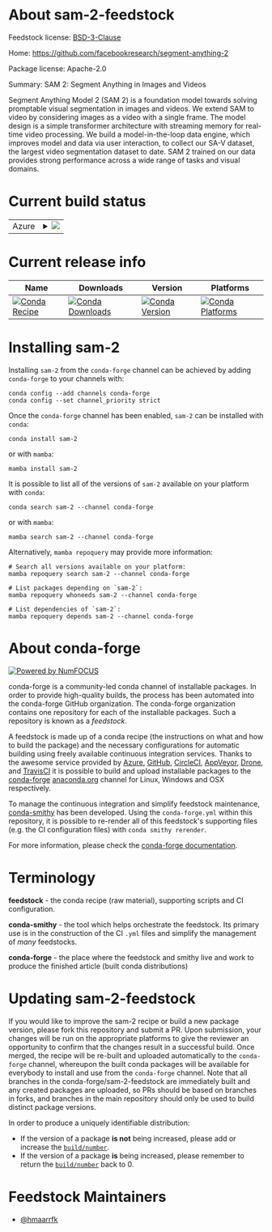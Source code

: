 About sam-2-feedstock
=====================

Feedstock license: [BSD-3-Clause](https://github.com/conda-forge/sam-2-feedstock/blob/main/LICENSE.txt)

Home: https://github.com/facebookresearch/segment-anything-2

Package license: Apache-2.0

Summary: SAM 2: Segment Anything in Images and Videos

Segment Anything Model 2 (SAM 2) is a foundation model towards solving
promptable visual segmentation in images and videos. We extend SAM to video
by considering images as a video with a single frame. The model design is a
simple transformer architecture with streaming memory for real-time video
processing. We build a model-in-the-loop data engine, which improves model
and data via user interaction, to collect our SA-V dataset, the largest
video segmentation dataset to date. SAM 2 trained on our data provides
strong performance across a wide range of tasks and visual domains.


Current build status
====================


<table>
    
  <tr>
    <td>Azure</td>
    <td>
      <details>
        <summary>
          <a href="https://dev.azure.com/conda-forge/feedstock-builds/_build/latest?definitionId=23857&branchName=main">
            <img src="https://dev.azure.com/conda-forge/feedstock-builds/_apis/build/status/sam-2-feedstock?branchName=main">
          </a>
        </summary>
        <table>
          <thead><tr><th>Variant</th><th>Status</th></tr></thead>
          <tbody><tr>
              <td>linux_64_cuda_compiler_version12.9python3.10.____cpython</td>
              <td>
                <a href="https://dev.azure.com/conda-forge/feedstock-builds/_build/latest?definitionId=23857&branchName=main">
                  <img src="https://dev.azure.com/conda-forge/feedstock-builds/_apis/build/status/sam-2-feedstock?branchName=main&jobName=linux&configuration=linux%20linux_64_cuda_compiler_version12.9python3.10.____cpython" alt="variant">
                </a>
              </td>
            </tr><tr>
              <td>linux_64_cuda_compiler_version12.9python3.11.____cpython</td>
              <td>
                <a href="https://dev.azure.com/conda-forge/feedstock-builds/_build/latest?definitionId=23857&branchName=main">
                  <img src="https://dev.azure.com/conda-forge/feedstock-builds/_apis/build/status/sam-2-feedstock?branchName=main&jobName=linux&configuration=linux%20linux_64_cuda_compiler_version12.9python3.11.____cpython" alt="variant">
                </a>
              </td>
            </tr><tr>
              <td>linux_64_cuda_compiler_version12.9python3.12.____cpython</td>
              <td>
                <a href="https://dev.azure.com/conda-forge/feedstock-builds/_build/latest?definitionId=23857&branchName=main">
                  <img src="https://dev.azure.com/conda-forge/feedstock-builds/_apis/build/status/sam-2-feedstock?branchName=main&jobName=linux&configuration=linux%20linux_64_cuda_compiler_version12.9python3.12.____cpython" alt="variant">
                </a>
              </td>
            </tr><tr>
              <td>linux_64_cuda_compiler_version12.9python3.13.____cp313</td>
              <td>
                <a href="https://dev.azure.com/conda-forge/feedstock-builds/_build/latest?definitionId=23857&branchName=main">
                  <img src="https://dev.azure.com/conda-forge/feedstock-builds/_apis/build/status/sam-2-feedstock?branchName=main&jobName=linux&configuration=linux%20linux_64_cuda_compiler_version12.9python3.13.____cp313" alt="variant">
                </a>
              </td>
            </tr><tr>
              <td>linux_64_cuda_compiler_versionNonepython3.10.____cpython</td>
              <td>
                <a href="https://dev.azure.com/conda-forge/feedstock-builds/_build/latest?definitionId=23857&branchName=main">
                  <img src="https://dev.azure.com/conda-forge/feedstock-builds/_apis/build/status/sam-2-feedstock?branchName=main&jobName=linux&configuration=linux%20linux_64_cuda_compiler_versionNonepython3.10.____cpython" alt="variant">
                </a>
              </td>
            </tr><tr>
              <td>linux_64_cuda_compiler_versionNonepython3.11.____cpython</td>
              <td>
                <a href="https://dev.azure.com/conda-forge/feedstock-builds/_build/latest?definitionId=23857&branchName=main">
                  <img src="https://dev.azure.com/conda-forge/feedstock-builds/_apis/build/status/sam-2-feedstock?branchName=main&jobName=linux&configuration=linux%20linux_64_cuda_compiler_versionNonepython3.11.____cpython" alt="variant">
                </a>
              </td>
            </tr><tr>
              <td>linux_64_cuda_compiler_versionNonepython3.12.____cpython</td>
              <td>
                <a href="https://dev.azure.com/conda-forge/feedstock-builds/_build/latest?definitionId=23857&branchName=main">
                  <img src="https://dev.azure.com/conda-forge/feedstock-builds/_apis/build/status/sam-2-feedstock?branchName=main&jobName=linux&configuration=linux%20linux_64_cuda_compiler_versionNonepython3.12.____cpython" alt="variant">
                </a>
              </td>
            </tr><tr>
              <td>linux_64_cuda_compiler_versionNonepython3.13.____cp313</td>
              <td>
                <a href="https://dev.azure.com/conda-forge/feedstock-builds/_build/latest?definitionId=23857&branchName=main">
                  <img src="https://dev.azure.com/conda-forge/feedstock-builds/_apis/build/status/sam-2-feedstock?branchName=main&jobName=linux&configuration=linux%20linux_64_cuda_compiler_versionNonepython3.13.____cp313" alt="variant">
                </a>
              </td>
            </tr><tr>
              <td>linux_aarch64_cuda_compiler_version12.9python3.10.____cpython</td>
              <td>
                <a href="https://dev.azure.com/conda-forge/feedstock-builds/_build/latest?definitionId=23857&branchName=main">
                  <img src="https://dev.azure.com/conda-forge/feedstock-builds/_apis/build/status/sam-2-feedstock?branchName=main&jobName=linux&configuration=linux%20linux_aarch64_cuda_compiler_version12.9python3.10.____cpython" alt="variant">
                </a>
              </td>
            </tr><tr>
              <td>linux_aarch64_cuda_compiler_version12.9python3.11.____cpython</td>
              <td>
                <a href="https://dev.azure.com/conda-forge/feedstock-builds/_build/latest?definitionId=23857&branchName=main">
                  <img src="https://dev.azure.com/conda-forge/feedstock-builds/_apis/build/status/sam-2-feedstock?branchName=main&jobName=linux&configuration=linux%20linux_aarch64_cuda_compiler_version12.9python3.11.____cpython" alt="variant">
                </a>
              </td>
            </tr><tr>
              <td>linux_aarch64_cuda_compiler_version12.9python3.12.____cpython</td>
              <td>
                <a href="https://dev.azure.com/conda-forge/feedstock-builds/_build/latest?definitionId=23857&branchName=main">
                  <img src="https://dev.azure.com/conda-forge/feedstock-builds/_apis/build/status/sam-2-feedstock?branchName=main&jobName=linux&configuration=linux%20linux_aarch64_cuda_compiler_version12.9python3.12.____cpython" alt="variant">
                </a>
              </td>
            </tr><tr>
              <td>linux_aarch64_cuda_compiler_version12.9python3.13.____cp313</td>
              <td>
                <a href="https://dev.azure.com/conda-forge/feedstock-builds/_build/latest?definitionId=23857&branchName=main">
                  <img src="https://dev.azure.com/conda-forge/feedstock-builds/_apis/build/status/sam-2-feedstock?branchName=main&jobName=linux&configuration=linux%20linux_aarch64_cuda_compiler_version12.9python3.13.____cp313" alt="variant">
                </a>
              </td>
            </tr><tr>
              <td>linux_aarch64_cuda_compiler_versionNonepython3.10.____cpython</td>
              <td>
                <a href="https://dev.azure.com/conda-forge/feedstock-builds/_build/latest?definitionId=23857&branchName=main">
                  <img src="https://dev.azure.com/conda-forge/feedstock-builds/_apis/build/status/sam-2-feedstock?branchName=main&jobName=linux&configuration=linux%20linux_aarch64_cuda_compiler_versionNonepython3.10.____cpython" alt="variant">
                </a>
              </td>
            </tr><tr>
              <td>linux_aarch64_cuda_compiler_versionNonepython3.11.____cpython</td>
              <td>
                <a href="https://dev.azure.com/conda-forge/feedstock-builds/_build/latest?definitionId=23857&branchName=main">
                  <img src="https://dev.azure.com/conda-forge/feedstock-builds/_apis/build/status/sam-2-feedstock?branchName=main&jobName=linux&configuration=linux%20linux_aarch64_cuda_compiler_versionNonepython3.11.____cpython" alt="variant">
                </a>
              </td>
            </tr><tr>
              <td>linux_aarch64_cuda_compiler_versionNonepython3.12.____cpython</td>
              <td>
                <a href="https://dev.azure.com/conda-forge/feedstock-builds/_build/latest?definitionId=23857&branchName=main">
                  <img src="https://dev.azure.com/conda-forge/feedstock-builds/_apis/build/status/sam-2-feedstock?branchName=main&jobName=linux&configuration=linux%20linux_aarch64_cuda_compiler_versionNonepython3.12.____cpython" alt="variant">
                </a>
              </td>
            </tr><tr>
              <td>linux_aarch64_cuda_compiler_versionNonepython3.13.____cp313</td>
              <td>
                <a href="https://dev.azure.com/conda-forge/feedstock-builds/_build/latest?definitionId=23857&branchName=main">
                  <img src="https://dev.azure.com/conda-forge/feedstock-builds/_apis/build/status/sam-2-feedstock?branchName=main&jobName=linux&configuration=linux%20linux_aarch64_cuda_compiler_versionNonepython3.13.____cp313" alt="variant">
                </a>
              </td>
            </tr><tr>
              <td>osx_64_python3.10.____cpython</td>
              <td>
                <a href="https://dev.azure.com/conda-forge/feedstock-builds/_build/latest?definitionId=23857&branchName=main">
                  <img src="https://dev.azure.com/conda-forge/feedstock-builds/_apis/build/status/sam-2-feedstock?branchName=main&jobName=osx&configuration=osx%20osx_64_python3.10.____cpython" alt="variant">
                </a>
              </td>
            </tr><tr>
              <td>osx_64_python3.11.____cpython</td>
              <td>
                <a href="https://dev.azure.com/conda-forge/feedstock-builds/_build/latest?definitionId=23857&branchName=main">
                  <img src="https://dev.azure.com/conda-forge/feedstock-builds/_apis/build/status/sam-2-feedstock?branchName=main&jobName=osx&configuration=osx%20osx_64_python3.11.____cpython" alt="variant">
                </a>
              </td>
            </tr><tr>
              <td>osx_64_python3.12.____cpython</td>
              <td>
                <a href="https://dev.azure.com/conda-forge/feedstock-builds/_build/latest?definitionId=23857&branchName=main">
                  <img src="https://dev.azure.com/conda-forge/feedstock-builds/_apis/build/status/sam-2-feedstock?branchName=main&jobName=osx&configuration=osx%20osx_64_python3.12.____cpython" alt="variant">
                </a>
              </td>
            </tr><tr>
              <td>osx_64_python3.13.____cp313</td>
              <td>
                <a href="https://dev.azure.com/conda-forge/feedstock-builds/_build/latest?definitionId=23857&branchName=main">
                  <img src="https://dev.azure.com/conda-forge/feedstock-builds/_apis/build/status/sam-2-feedstock?branchName=main&jobName=osx&configuration=osx%20osx_64_python3.13.____cp313" alt="variant">
                </a>
              </td>
            </tr><tr>
              <td>osx_arm64_python3.10.____cpython</td>
              <td>
                <a href="https://dev.azure.com/conda-forge/feedstock-builds/_build/latest?definitionId=23857&branchName=main">
                  <img src="https://dev.azure.com/conda-forge/feedstock-builds/_apis/build/status/sam-2-feedstock?branchName=main&jobName=osx&configuration=osx%20osx_arm64_python3.10.____cpython" alt="variant">
                </a>
              </td>
            </tr><tr>
              <td>osx_arm64_python3.11.____cpython</td>
              <td>
                <a href="https://dev.azure.com/conda-forge/feedstock-builds/_build/latest?definitionId=23857&branchName=main">
                  <img src="https://dev.azure.com/conda-forge/feedstock-builds/_apis/build/status/sam-2-feedstock?branchName=main&jobName=osx&configuration=osx%20osx_arm64_python3.11.____cpython" alt="variant">
                </a>
              </td>
            </tr><tr>
              <td>osx_arm64_python3.12.____cpython</td>
              <td>
                <a href="https://dev.azure.com/conda-forge/feedstock-builds/_build/latest?definitionId=23857&branchName=main">
                  <img src="https://dev.azure.com/conda-forge/feedstock-builds/_apis/build/status/sam-2-feedstock?branchName=main&jobName=osx&configuration=osx%20osx_arm64_python3.12.____cpython" alt="variant">
                </a>
              </td>
            </tr><tr>
              <td>osx_arm64_python3.13.____cp313</td>
              <td>
                <a href="https://dev.azure.com/conda-forge/feedstock-builds/_build/latest?definitionId=23857&branchName=main">
                  <img src="https://dev.azure.com/conda-forge/feedstock-builds/_apis/build/status/sam-2-feedstock?branchName=main&jobName=osx&configuration=osx%20osx_arm64_python3.13.____cp313" alt="variant">
                </a>
              </td>
            </tr><tr>
              <td>win_64_cuda_compiler_version12.9python3.10.____cpython</td>
              <td>
                <a href="https://dev.azure.com/conda-forge/feedstock-builds/_build/latest?definitionId=23857&branchName=main">
                  <img src="https://dev.azure.com/conda-forge/feedstock-builds/_apis/build/status/sam-2-feedstock?branchName=main&jobName=win&configuration=win%20win_64_cuda_compiler_version12.9python3.10.____cpython" alt="variant">
                </a>
              </td>
            </tr><tr>
              <td>win_64_cuda_compiler_version12.9python3.11.____cpython</td>
              <td>
                <a href="https://dev.azure.com/conda-forge/feedstock-builds/_build/latest?definitionId=23857&branchName=main">
                  <img src="https://dev.azure.com/conda-forge/feedstock-builds/_apis/build/status/sam-2-feedstock?branchName=main&jobName=win&configuration=win%20win_64_cuda_compiler_version12.9python3.11.____cpython" alt="variant">
                </a>
              </td>
            </tr><tr>
              <td>win_64_cuda_compiler_version12.9python3.12.____cpython</td>
              <td>
                <a href="https://dev.azure.com/conda-forge/feedstock-builds/_build/latest?definitionId=23857&branchName=main">
                  <img src="https://dev.azure.com/conda-forge/feedstock-builds/_apis/build/status/sam-2-feedstock?branchName=main&jobName=win&configuration=win%20win_64_cuda_compiler_version12.9python3.12.____cpython" alt="variant">
                </a>
              </td>
            </tr><tr>
              <td>win_64_cuda_compiler_version12.9python3.13.____cp313</td>
              <td>
                <a href="https://dev.azure.com/conda-forge/feedstock-builds/_build/latest?definitionId=23857&branchName=main">
                  <img src="https://dev.azure.com/conda-forge/feedstock-builds/_apis/build/status/sam-2-feedstock?branchName=main&jobName=win&configuration=win%20win_64_cuda_compiler_version12.9python3.13.____cp313" alt="variant">
                </a>
              </td>
            </tr><tr>
              <td>win_64_cuda_compiler_versionNonepython3.10.____cpython</td>
              <td>
                <a href="https://dev.azure.com/conda-forge/feedstock-builds/_build/latest?definitionId=23857&branchName=main">
                  <img src="https://dev.azure.com/conda-forge/feedstock-builds/_apis/build/status/sam-2-feedstock?branchName=main&jobName=win&configuration=win%20win_64_cuda_compiler_versionNonepython3.10.____cpython" alt="variant">
                </a>
              </td>
            </tr><tr>
              <td>win_64_cuda_compiler_versionNonepython3.11.____cpython</td>
              <td>
                <a href="https://dev.azure.com/conda-forge/feedstock-builds/_build/latest?definitionId=23857&branchName=main">
                  <img src="https://dev.azure.com/conda-forge/feedstock-builds/_apis/build/status/sam-2-feedstock?branchName=main&jobName=win&configuration=win%20win_64_cuda_compiler_versionNonepython3.11.____cpython" alt="variant">
                </a>
              </td>
            </tr><tr>
              <td>win_64_cuda_compiler_versionNonepython3.12.____cpython</td>
              <td>
                <a href="https://dev.azure.com/conda-forge/feedstock-builds/_build/latest?definitionId=23857&branchName=main">
                  <img src="https://dev.azure.com/conda-forge/feedstock-builds/_apis/build/status/sam-2-feedstock?branchName=main&jobName=win&configuration=win%20win_64_cuda_compiler_versionNonepython3.12.____cpython" alt="variant">
                </a>
              </td>
            </tr><tr>
              <td>win_64_cuda_compiler_versionNonepython3.13.____cp313</td>
              <td>
                <a href="https://dev.azure.com/conda-forge/feedstock-builds/_build/latest?definitionId=23857&branchName=main">
                  <img src="https://dev.azure.com/conda-forge/feedstock-builds/_apis/build/status/sam-2-feedstock?branchName=main&jobName=win&configuration=win%20win_64_cuda_compiler_versionNonepython3.13.____cp313" alt="variant">
                </a>
              </td>
            </tr>
          </tbody>
        </table>
      </details>
    </td>
  </tr>
</table>

Current release info
====================

| Name | Downloads | Version | Platforms |
| --- | --- | --- | --- |
| [![Conda Recipe](https://img.shields.io/badge/recipe-sam--2-green.svg)](https://anaconda.org/conda-forge/sam-2) | [![Conda Downloads](https://img.shields.io/conda/dn/conda-forge/sam-2.svg)](https://anaconda.org/conda-forge/sam-2) | [![Conda Version](https://img.shields.io/conda/vn/conda-forge/sam-2.svg)](https://anaconda.org/conda-forge/sam-2) | [![Conda Platforms](https://img.shields.io/conda/pn/conda-forge/sam-2.svg)](https://anaconda.org/conda-forge/sam-2) |

Installing sam-2
================

Installing `sam-2` from the `conda-forge` channel can be achieved by adding `conda-forge` to your channels with:

```
conda config --add channels conda-forge
conda config --set channel_priority strict
```

Once the `conda-forge` channel has been enabled, `sam-2` can be installed with `conda`:

```
conda install sam-2
```

or with `mamba`:

```
mamba install sam-2
```

It is possible to list all of the versions of `sam-2` available on your platform with `conda`:

```
conda search sam-2 --channel conda-forge
```

or with `mamba`:

```
mamba search sam-2 --channel conda-forge
```

Alternatively, `mamba repoquery` may provide more information:

```
# Search all versions available on your platform:
mamba repoquery search sam-2 --channel conda-forge

# List packages depending on `sam-2`:
mamba repoquery whoneeds sam-2 --channel conda-forge

# List dependencies of `sam-2`:
mamba repoquery depends sam-2 --channel conda-forge
```


About conda-forge
=================

[![Powered by
NumFOCUS](https://img.shields.io/badge/powered%20by-NumFOCUS-orange.svg?style=flat&colorA=E1523D&colorB=007D8A)](https://numfocus.org)

conda-forge is a community-led conda channel of installable packages.
In order to provide high-quality builds, the process has been automated into the
conda-forge GitHub organization. The conda-forge organization contains one repository
for each of the installable packages. Such a repository is known as a *feedstock*.

A feedstock is made up of a conda recipe (the instructions on what and how to build
the package) and the necessary configurations for automatic building using freely
available continuous integration services. Thanks to the awesome service provided by
[Azure](https://azure.microsoft.com/en-us/services/devops/), [GitHub](https://github.com/),
[CircleCI](https://circleci.com/), [AppVeyor](https://www.appveyor.com/),
[Drone](https://cloud.drone.io/welcome), and [TravisCI](https://travis-ci.com/)
it is possible to build and upload installable packages to the
[conda-forge](https://anaconda.org/conda-forge) [anaconda.org](https://anaconda.org/)
channel for Linux, Windows and OSX respectively.

To manage the continuous integration and simplify feedstock maintenance,
[conda-smithy](https://github.com/conda-forge/conda-smithy) has been developed.
Using the ``conda-forge.yml`` within this repository, it is possible to re-render all of
this feedstock's supporting files (e.g. the CI configuration files) with ``conda smithy rerender``.

For more information, please check the [conda-forge documentation](https://conda-forge.org/docs/).

Terminology
===========

**feedstock** - the conda recipe (raw material), supporting scripts and CI configuration.

**conda-smithy** - the tool which helps orchestrate the feedstock.
                   Its primary use is in the construction of the CI ``.yml`` files
                   and simplify the management of *many* feedstocks.

**conda-forge** - the place where the feedstock and smithy live and work to
                  produce the finished article (built conda distributions)


Updating sam-2-feedstock
========================

If you would like to improve the sam-2 recipe or build a new
package version, please fork this repository and submit a PR. Upon submission,
your changes will be run on the appropriate platforms to give the reviewer an
opportunity to confirm that the changes result in a successful build. Once
merged, the recipe will be re-built and uploaded automatically to the
`conda-forge` channel, whereupon the built conda packages will be available for
everybody to install and use from the `conda-forge` channel.
Note that all branches in the conda-forge/sam-2-feedstock are
immediately built and any created packages are uploaded, so PRs should be based
on branches in forks, and branches in the main repository should only be used to
build distinct package versions.

In order to produce a uniquely identifiable distribution:
 * If the version of a package **is not** being increased, please add or increase
   the [``build/number``](https://docs.conda.io/projects/conda-build/en/latest/resources/define-metadata.html#build-number-and-string).
 * If the version of a package **is** being increased, please remember to return
   the [``build/number``](https://docs.conda.io/projects/conda-build/en/latest/resources/define-metadata.html#build-number-and-string)
   back to 0.

Feedstock Maintainers
=====================

* [@hmaarrfk](https://github.com/hmaarrfk/)

